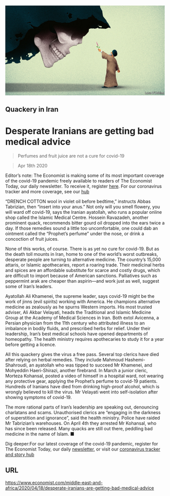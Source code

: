 ![](./images/20200418_MAD001_0.jpg)

## Quackery in Iran

# Desperate Iranians are getting bad medical advice

> Perfumes and fruit juice are not a cure for covid-19

> Apr 18th 2020

Editor’s note: The Economist is making some of its most important coverage of the covid-19 pandemic freely available to readers of The Economist Today, our daily newsletter. To receive it, register [here](https://www.economist.com//newslettersignup). For our coronavirus tracker and more coverage, see our [hub](https://www.economist.com//coronavirus)

“DRENCH COTTON wool in violet oil before bedtime,” instructs Abbas Tabrizian, then “insert into your anus.” Not only will you smell flowery, you will ward off covid-19, says the Iranian ayatollah, who runs a popular online shop called the Islamic Medical Centre. Hossein Ravazadeh, another prominent quack, recommends bitter gourd oil dropped into the ears twice a day. If those remedies sound a little too uncomfortable, one could dab an ointment called the “Prophet’s perfume” under the nose, or drink a concoction of fruit juices.

None of this works, of course. There is as yet no cure for covid-19. But as the death toll mounts in Iran, home to one of the world’s worst outbreaks, desperate people are turning to alternative medicine. The country’s 15,000 attaris, or Islamic apothecaries, report a roaring trade. Their medicinal herbs and spices are an affordable substitute for scarce and costly drugs, which are difficult to import because of American sanctions. Palliatives such as peppermint arak are cheaper than aspirin—and work just as well, suggest some of Iran’s leaders.

Ayatollah Ali Khamenei, the supreme leader, says covid-19 might be the work of jinns (evil spirits) working with America. He champions alternative medicine as zealously as he spurns Western imports. His most trusted adviser, Ali Akbar Velayati, heads the Traditional and Islamic Medicine Group at the Academy of Medical Sciences in Iran. Both extol Avicenna, a Persian physician from the 11th century who attributed illness to an imbalance in bodily fluids, and prescribed herbs for relief. Under their leadership, Iran’s best medical schools have opened departments of homeopathy. The health ministry requires apothecaries to study it for a year before getting a licence.

All this quackery gives the virus a free pass. Several top clerics have died after relying on herbal remedies. They include Mahmoud Hashemi-Shahroudi, an ayatollah who was tipped to succeed Mr Khamenei, and Mohyeddin Haeri-Shirazi, another firebrand. In March a junior cleric, Morteza Kohansal, posted a video of himself in a hospital ward, not wearing any protective gear, applying the Prophet’s perfume to covid-19 patients. Hundreds of Iranians have died from drinking high-proof alcohol, which is wrongly believed to kill the virus. Mr Velayati went into self-isolation after showing symptoms of covid-19.

The more rational parts of Iran’s leadership are speaking out, denouncing charlatans and scams. Unauthorised clerics are “engaging in the darkness of superstition and ignorance”, said the health ministry. Police have raided Mr Tabrizian’s warehouses. On April 4th they arrested Mr Kohansal, who has since been released. Many quacks are still out there, peddling bad medicine in the name of Islam. ■

Dig deeper:For our latest coverage of the covid-19 pandemic, register for The Economist Today, our daily [newsletter](https://www.economist.com//newslettersignup), or visit our [coronavirus tracker and story hub](https://www.economist.com//coronavirus)

## URL

https://www.economist.com/middle-east-and-africa/2020/04/18/desperate-iranians-are-getting-bad-medical-advice
